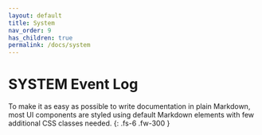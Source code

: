 ```yaml
---
layout: default
title: System
nav_order: 9
has_children: true
permalink: /docs/system
---
```


# SYSTEM Event Log

To make it as easy as possible to write documentation in plain Markdown, most UI components are styled using default Markdown elements with few additional CSS classes needed.
{: .fs-6 .fw-300 }
